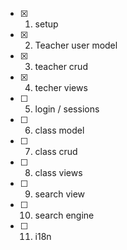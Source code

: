 - [x] 1. setup
- [x] 2. Teacher user model
- [x] 3. teacher crud
- [x] 4. techer views
- [ ] 5. login / sessions
- [ ] 6. class model
- [ ] 7. class crud
- [ ] 8. class views
- [ ] 9. search view
- [ ] 10. search engine
- [ ] 11. i18n